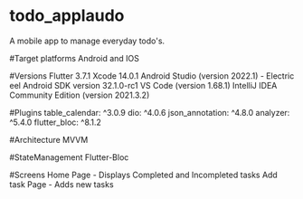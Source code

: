 # todo_applaudo
A mobile app to manage everyday todo's.

#Target platforms
Android and IOS

#Versions
Flutter 3.7.1
Xcode 14.0.1
Android Studio (version 2022.1) - Electric eel
Android SDK version 32.1.0-rc1
VS Code (version 1.68.1)
IntelliJ IDEA Community Edition (version 2021.3.2)

#Plugins
 table_calendar: ^3.0.9
 dio: ^4.0.6
 json_annotation: ^4.8.0
 analyzer: ^5.4.0
 flutter_bloc: ^8.1.2
 
 #Architecture
 MVVM
 
 #StateManagement
 Flutter-Bloc
 
 #Screens
 Home Page - Displays Completed and Incompleted tasks
 Add task Page - Adds new tasks
 
 
 




